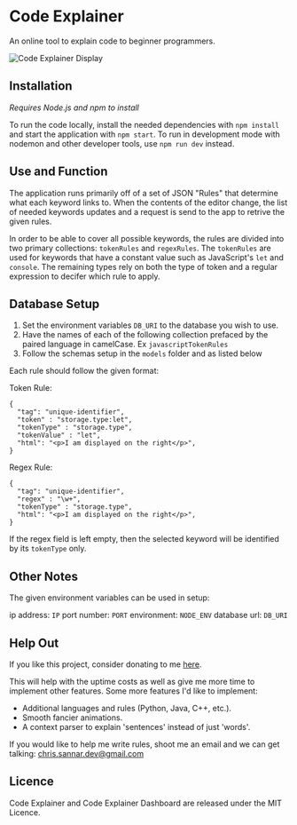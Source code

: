 # Code Explainer

An online tool to explain code to beginner programmers.

![Code Explainer Display](assets/display.png)

## Installation

_Requires Node.js and npm to install_

To run the code locally, install the needed dependencies with `npm install` and start the application with `npm start`.
To run in development mode with nodemon and other developer tools, use `npm run dev` instead.

## Use and Function

The application runs primarily off of a set of JSON "Rules" that determine what each keyword links to. When the contents of the editor change, the list of needed keywords updates and a request is send to the app to retrive the given rules.

In order to be able to cover all possible keywords, the rules are divided into two primary collections: `tokenRules` and `regexRules`. The `tokenRules` are used for keywords that have a constant value such as JavaScript's `let` and `console`. The remaining types rely on both the type of token and a regular expression to decifer which rule to apply.

## Database Setup

1. Set the environment variables `DB_URI` to the database you wish to use.
2. Have the names of each of the following collection prefaced by the paired language in camelCase. Ex `javascriptTokenRules`
3. Follow the schemas setup in the `models` folder and as listed below

Each rule should follow the given format:

Token Rule:

```
{
  "tag": "unique-identifier",
  "token" : "storage.type:let",
  "tokenType" : "storage.type",
  "tokenValue" : "let",
  "html": "<p>I am displayed on the right</p>",
}
```

Regex Rule:

```
{
  "tag": "unique-identifier",
  "regex" : "\w+",
  "tokenType" : "storage.type",
  "html": "<p>I am displayed on the right</p>",
}
```

If the regex field is left empty, then the selected keyword will be identified by its `tokenType` only.

## Other Notes

The given environment variables can be used in setup:

ip address: `IP`
port number: `PORT`
environment: `NODE_ENV`
database url: `DB_URI`

## Help Out

If you like this project, consider donating to me [here](https://www.paypal.com/cgi-bin/webscr?cmd=_donations&business=JCF8SR9YKRXJA&currency_code=USD&source=url).

This will help with the uptime costs as well as give me more time to implement other features. Some more features I'd like to implement:

- Additional languages and rules (Python, Java, C++, etc.).
- Smooth fancier animations.
- A context parser to explain 'sentences' instead of just 'words'.

If you would like to help me write rules, shoot me an email and we can get talking: chris.sannar.dev@gmail.com

## Licence

Code Explainer and Code Explainer Dashboard are released under the MIT Licence.
